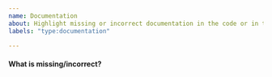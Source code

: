 ```yaml
---
name: Documentation
about: Highlight missing or incorrect documentation in the code or in the website and wiki.
labels: "type:documentation"

---
```

<!-- PLEASE ENSURE YOU REVIEW THE CONTENT OF EACH ISSUE CAREFULLY, INCLUDING SUBSEQUENT COMMENTS BY YOURSELF OR OTHERS. -->
<!-- IN PARTICULAR PLEASE ENSURE THAT SENSITIVE OR INAPPROPRIATE INFORMATION IS NOT UPLOADED -->

#### What is missing/incorrect?
<!-- Details of desired documentation -->
